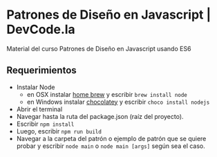 # Patrones de Diseño en Javascript | DevCode.la
Material del curso Patrones de Diseño en Javascript usando ES6

## Requerimientos

- Instalar Node
	- en OSX instalar [home brew](http://brew.sh/) y escribir `brew install node`
	- en Windows instalar [chocolatey](https://chocolatey.org/) y escribir `choco install nodejs`
- Abrir el terminal
- Navegar hasta la ruta del package.json (raíz del proyecto).
- Escribir `npm install`
- Luego, escribir `npm run build`
- Navegar a la carpeta del patrón o ejemplo de patrón que se quiere probar y escribir `node main` o `node main [args]` según sea el caso.

